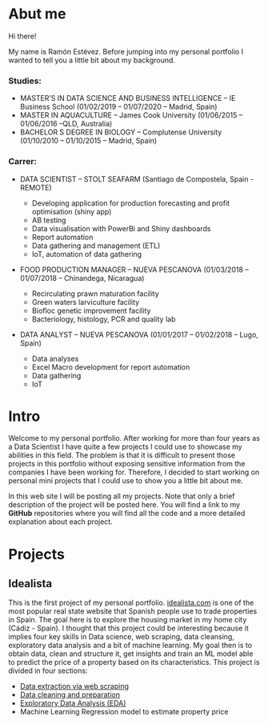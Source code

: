 

# Abut me
Hi there!

My name is Ramón Estévez. Before jumping into my personal portfolio I wanted to tell you a little bit about my background. 

### Studies:
* MASTER’S IN DATA SCIENCE AND BUSINESS INTELLIGENCE – IE Business School (01/02/2019 – 01/07/2020 – Madrid, Spain)
* MASTER IN AQUACULTURE – James Cook University (01/06/2015 – 01/06/2016 –QLD, Australia)
* BACHELOR ́S DEGREE IN BIOLOGY – Complutense University (01/10/2010 – 01/10/2015 – Madrid, Spain)

### Carrer:
* DATA SCIENTIST – STOLT SEAFARM (Santiago de Compostela, Spain - REMOTE)
  * Developing application for production forecasting and profit optimisation (shiny app) 
  * AB testing
  * Data visualisation with PowerBi and Shiny dashboards
  * Report automation
  * Data gathering and management (ETL) 
  * IoT, automation of data gathering

* FOOD PRODUCTION MANAGER – NUEVA PESCANOVA (01/03/2018 – 01/07/2018 – Chinandega, Nicaragua) 
  * Recirculating prawn maturation facility
  * Green waters larviculture facility
  * Biofloc genetic improvement facility
  * Bacteriology, histology, PCR and quality lab

* DATA ANALYST – NUEVA PESCANOVA (01/01/2017 – 01/02/2018 – Lugo, Spain)
  * Data analyses
  * Excel Macro development for report automation 
  * Data gathering
  * IoT 



# Intro

Welcome to my personal portfolio. After working for more than four years as a Data Scientist I have quite a few projects I could use to showcase my abilities in this field. The problem is that it is difficult to present those projects in this portfolio without exposing sensitive information from the companies I have been working for. Therefore, I decided to start working on personal mini projects that I could use to show you a little bit about me. 

In this web site I will be posting all my projects. Note that only a brief description of the project will be posted here. You will find a link to my **GitHub** repositories where you will find all the code and a more detailed explanation about each project. 

# Projects

## Idealista

This is the first project of my personal portfolio. [idealista.com](https://www.idealista.com) is one of the most popular real state website that Spanish people use to trade properties in Spain. The goal here is to explore the housing market in my home city (Cádiz - Spain). I thought that this project could be interesting because it implies four key skills in Data science, web scraping, data cleansing, exploratory data analysis and a bit of machine learning. My goal then is to obtain data, clean and structure it, get insights and train an ML model able to predict the price of a property based on its characteristics. This project is divided in four sections:

* [Data extraction via web scraping](https://github.com/estmelra/idealista/blob/main/scraper.ipynb)
* [Data cleaning and preparation](https://github.com/estmelra/idealista/blob/main/data_preparation.ipynb)
* [Exploratory Data Analysis (EDA)](http://nbviewer.org/github/estmelra/idealista/blob/main/eda.ipynb)
* Machine Learning Regression model to estimate property price


